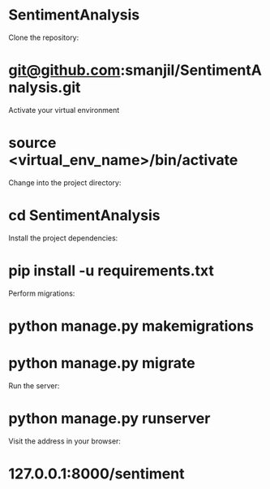 # SentimentAnalysis

Clone the repository:
# git@github.com:smanjil/SentimentAnalysis.git

Activate your virtual environment
# source <virtual_env_name>/bin/activate

Change into the project directory:
# cd SentimentAnalysis

Install the project dependencies:
# pip install -u requirements.txt

Perform migrations:
# python manage.py makemigrations
# python manage.py migrate

Run the server:
# python manage.py runserver 

Visit the address in your browser:
# 127.0.0.1:8000/sentiment
